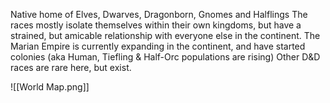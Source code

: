 Native home of Elves, Dwarves, Dragonborn, Gnomes and Halflings
The races mostly isolate themselves within their own kingdoms, but have a strained, but amicable relationship with everyone else in the continent.
The Marian Empire is currently expanding in the continent, and have started colonies (aka Human, Tiefling & Half-Orc populations are rising)
Other D&D races are rare here, but exist.

![[World Map.png]]